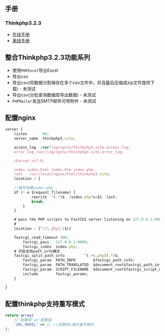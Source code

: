 ## 手册
### Thinkphp3.2.3
  * [在线手册](https://www.kancloud.cn/manual/thinkphp/1678)
  * [离线手册](https://github.com/zhengxidong/example/blob/master/handbook/ThinkPHP3.2.2%E5%AE%8C%E5%85%A8%E5%BC%80%E5%8F%91%E6%89%8B%E5%86%8C.chm)

## 整合Thinkphp3.2.3功能系列

* 使用`PHPExcel`导出Excel
* 导出csv
* 导出csv(将数据分割保存在多个csv文件中，并且最后压缩成zip文件提供下载) - 未测试
* 导出csv(分批查询数据库导出数据) - 未测试
* `PHPMailer`发送SMTP邮件可带附件 - 未测试

## 配置nginx
```js
server {
    listen       80;
    server_name  thinkphp3.site;

    access_log  /var/log/nginx/thinkphp3.site.access.log;
    error_log /var/log/nginx/thinkphp3.site.error_log;

    charset utf-8;

    index index.html index.htm index.php;
    root   /usr/local/nginx/html/thinkphp3.site;
    location / {
    
    //重写隐藏index.php
	if (!-e $request_filename) {
            rewrite  ^(.*)$  /index.php?s=$1  last;
            break;
    	}
    }

    # pass the PHP scripts to FastCGI server listening on 127.0.0.1:9000
    #
    location ~ [^/]\.php(/|$){

	fastcgi_read_timeout 300; 
        fastcgi_pass   127.0.0.1:9000;
        fastcgi_index  index.php;
	# 开启支持path_info模式
	fastcgi_split_path_info         ^(.+\.php)(.*)$;
    	fastcgi_param  PATH_INFO        $fastcgi_path_info;    
    	fastcgi_param  PATH_TRANSLATED  $document_root$fastcgi_path_info;
        fastcgi_param  SCRIPT_FILENAME  $document_root$fastcgi_script_name;
        include        fastcgi_params;
    }

}

```
## 配置thinkphp支持重写模式

```js
return array(
	//'配置项'=>'配置值'
	'URL_MODEL' => 2, //设置URL模式重写模式
);
```

